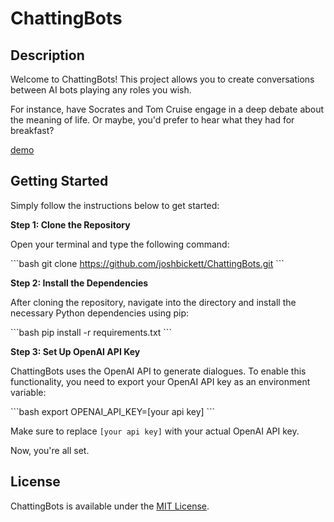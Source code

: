 # ChattingBots

## Description

Welcome to ChattingBots! This project allows you to create conversations between AI bots playing any roles you wish.

For instance, have Socrates and Tom Cruise engage in a deep debate about the meaning of life. Or maybe, you'd prefer to hear what they had for breakfast?

[demo](<demo link>)

## Getting Started

Simply follow the instructions below to get started:

**Step 1: Clone the Repository**

Open your terminal and type the following command:

\```bash
git clone https://github.com/joshbickett/ChattingBots.git
\```

**Step 2: Install the Dependencies**

After cloning the repository, navigate into the directory and install the necessary Python dependencies using pip:

\```bash
pip install -r requirements.txt
\```

**Step 3: Set Up OpenAI API Key**

ChattingBots uses the OpenAI API to generate dialogues. To enable this functionality, you need to export your OpenAI API key as an environment variable:

\```bash
export OPENAI_API_KEY=[your api key]
\```

Make sure to replace `[your api key]` with your actual OpenAI API key.

Now, you're all set.

## License

ChattingBots is available under the [MIT License](LICENSE).
